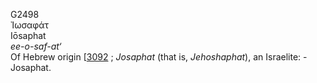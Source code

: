 <body>
  <p>G2498<br>  Ἰωσαφάτ  <br> Iōsaphat  <br><i>ee-o-saf-at‘ </i><br>Of Hebrew origin [<a href="h3092.htm">3092</a> ; <i>Josaphat</i> (that is, <i>Jehoshaphat</i>), an Israelite: - Josaphat.<br></p>
 </body>